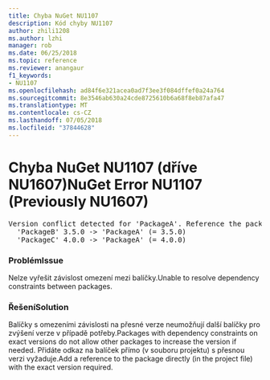 ```yaml
---
title: Chyba NuGet NU1107
description: Kód chyby NU1107
author: zhili1208
ms.author: lzhi
manager: rob
ms.date: 06/25/2018
ms.topic: reference
ms.reviewer: anangaur
f1_keywords:
- NU1107
ms.openlocfilehash: ad84f6e321acea0ad7f3ee3f084dffef0a24a764
ms.sourcegitcommit: 8e3546ab630a24cde8725610b6a68f8eb87afa47
ms.translationtype: MT
ms.contentlocale: cs-CZ
ms.lasthandoff: 07/05/2018
ms.locfileid: "37844628"
---
```

# <a name="nuget-error-nu1107-previously-nu1607"></a><span data-ttu-id="aa230-103">Chyba NuGet NU1107 (dříve NU1607)</span><span class="sxs-lookup"><span data-stu-id="aa230-103">NuGet Error NU1107 (Previously NU1607)</span></span>

<pre>Version conflict detected for 'PackageA'. Reference the package directly from the project to resolve this issue.<br/>  'PackageB' 3.5.0 -> 'PackageA' (= 3.5.0)<br/>  'PackageC' 4.0.0 -> 'PackageA' (= 4.0.0)</pre>

### <a name="issue"></a><span data-ttu-id="aa230-104">Problém</span><span class="sxs-lookup"><span data-stu-id="aa230-104">Issue</span></span>
<span data-ttu-id="aa230-105">Nelze vyřešit závislost omezení mezi balíčky.</span><span class="sxs-lookup"><span data-stu-id="aa230-105">Unable to resolve dependency constraints between packages.</span></span>

### <a name="solution"></a><span data-ttu-id="aa230-106">Řešení</span><span class="sxs-lookup"><span data-stu-id="aa230-106">Solution</span></span>
<span data-ttu-id="aa230-107">Balíčky s omezeními závislosti na přesné verze neumožňují další balíčky pro zvýšení verze v případě potřeby.</span><span class="sxs-lookup"><span data-stu-id="aa230-107">Packages with dependency constraints on exact versions do not allow other packages to increase the version if needed.</span></span> <span data-ttu-id="aa230-108">Přidáte odkaz na balíček přímo (v souboru projektu) s přesnou verzi vyžaduje.</span><span class="sxs-lookup"><span data-stu-id="aa230-108">Add a reference to the package directly (in the project file) with the exact version required.</span></span>